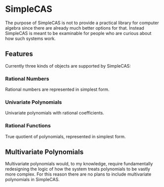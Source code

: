 # SimpleCAS

The purpose of SimpleCAS is not to provide a practical library for computer algebra since there are already much better options for that. Instead SimpleCAS is meant to be examinable for people who are curious about how such systems work.

## Features
Currently three kinds of objects are supported by SimpleCAS:

### Rational Numbers
Rational numbers are represented in simplest form.

### Univariate Polynomials
Univariate polynomials with rational coefficients.

### Rational Functions
True quotient of polynomials, represented in simplest form.

## Multivariate Polynomials
Multivariate polynomials would, to my knowledge, require fundamentally redesigning the logic of how the system treats polynomials to be vastly more complex. For this reason there are no plans to include multivariate polynomials in SimpleCAS.

